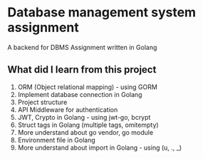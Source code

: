 # Database management system assignment
A backend for DBMS Assignment written in Golang

## What did I learn from this project
1. ORM (Object relational mapping) - using GORM
2. Implement database connection in Golang
3. Project structure
4. API Middleware for authentication
5. JWT, Crypto in Golang - using jwt-go, bcrypt 
6. Struct tags in Golang (multiple tags, omitempty)
7. More understand about go vendor, go module
8. Environment file in Golang
9. More understand about import in Golang - using (u, ., _) 
